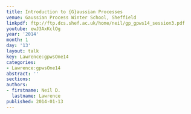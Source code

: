 ```yaml
---
title: Introduction to {G}aussian Processes
venue: Gaussian Process Winter School, Sheffield
linkpdf: ftp://ftp.dcs.shef.ac.uk/home/neil/gp_gpws14_session3.pdf
youtube: ewJ3AxKclOg
year: '2014'
month: 1
day: '13'
layout: talk
key: Lawrence:gpwsOne14
categories:
- Lawrence:gpwsOne14
abstract: ''
sections: 
authors:
- firstname: Neil D.
  lastname: Lawrence
published: 2014-01-13
---
```

